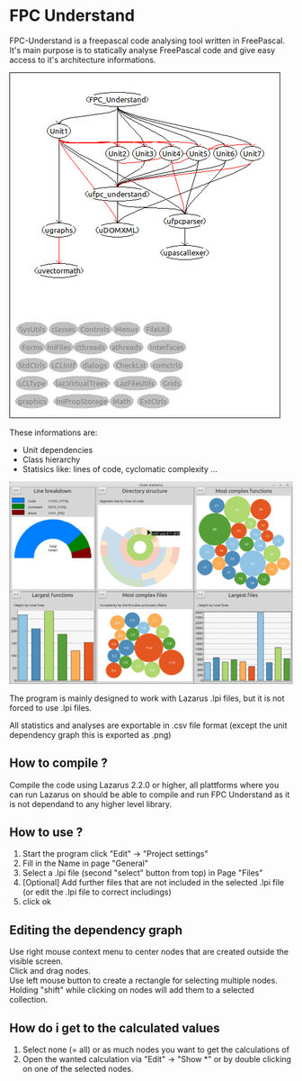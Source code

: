 # FPC Understand

FPC-Understand is a freepascal code analysing tool written in FreePascal.
It's main purpose is to statically analyse FreePascal code and give easy access to it's architecture informations.

![Unit dependencies of fpc_understand](images/fpc_understand_unit_dependencies.png)

These informations are:
- Unit dependencies
- Class hierarchy
- Statisics like: lines of code, cyclomatic complexity ...

![Code_Line_Analysis](images/Preview_Line_Analysis.png)

The program is mainly designed to work with Lazarus .lpi files, but it is not forced to use .lpi files.

All statistics and analyses are exportable in .csv file format (except the unit dependency graph this is exported as .png)

## How to compile ?

Compile the code using Lazarus 2.2.0 or higher, all plattforms where you can run Lazarus on should be able to compile and run FPC Understand as it is not dependand to any higher level library.

## How to use ?

1. Start the program click "Edit" -> "Project settings"
2. Fill in the Name in page "General"
3. Select a .lpi file (second "select" button from top) in Page "Files"
4. [Optional] Add further files that are not included in the selected .lpi file (or edit the .lpi file to correct includings)
5. click ok

## Editing the dependency graph

Use right mouse context menu to center nodes that are created outside the visible screen.<br>
Click and drag nodes.<br>
Use left mouse button to create a rectangle for selecting multiple nodes. Holding "shift" while clicking on nodes will add them to a selected collection.



## How do i get to the calculated values

1. Select none (= all) or as much nodes you want to get the calculations of
2. Open the wanted calculation via "Edit" -> "Show *" or by double clicking on one of the selected nodes.
